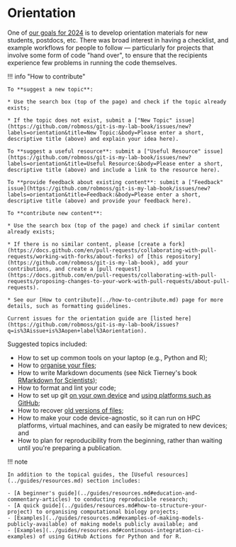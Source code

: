 # Orientation

One of [our goals for 2024](../community/meetings/2024-02-19.md#orientation-materials) is to develop orientation materials for new students, postdocs, etc.
There was broad interest in having a checklist, and example workflows for people to follow — particularly for projects that involve some form of code "hand over", to ensure that the recipients experience few problems in running the code themselves.

!!! info "How to contribute"

    To **suggest a new topic**:

    * Use the search box (top of the page) and check if the topic already exists;

    * If the topic does not exist, submit a ["New Topic" issue](https://github.com/robmoss/git-is-my-lab-book/issues/new?labels=orientation&title=New Topic:&body=Please enter a short, descriptive title (above) and explain your idea here).

    To **suggest a useful resource**: submit a ["Useful Resource" issue](https://github.com/robmoss/git-is-my-lab-book/issues/new?labels=orientation&title=Useful Resource:&body=Please enter a short, descriptive title (above) and include a link to the resource here).

    To **provide feedback about existing content**: submit a ["Feedback" issue](https://github.com/robmoss/git-is-my-lab-book/issues/new?labels=orientation&title=Feedback:&body=Please enter a short, descriptive title (above) and provide your feedback here).

    To **contribute new content**:

    * Use the search box (top of the page) and check if similar content already exists;

    * If there is no similar content, please [create a fork](https://docs.github.com/en/pull-requests/collaborating-with-pull-requests/working-with-forks/about-forks) of [this repository](https://github.com/robmoss/git-is-my-lab-book), add your contributions, and create a [pull request](https://docs.github.com/en/pull-requests/collaborating-with-pull-requests/proposing-changes-to-your-work-with-pull-requests/about-pull-requests).

    * See our [How to contribute](../how-to-contribute.md) page for more details, such as formatting guidelines.

    Current issues for the orientation guide are [listed here](https://github.com/robmoss/git-is-my-lab-book/issues?q=is%3Aissue+is%3Aopen+label%3Aorientation).

Suggested topics included:

- How to set up common tools on your laptop (e.g., Python and R);
- How to [organise your files](../guides/using-git/how-to-structure-a-repository.md);
- How to write Markdown documents (see Nick Tierney's book [RMarkdown for Scientists](https://rmd4sci.njtierney.com/));
- How to format and lint your code;
- How to set up git [on your own device](../guides/using-git/README.md) and [using platforms such as GitHub](../guides/collaborating/README.md);
- How to recover [old versions of files](../guides/using-git/inspecting-your-history.md);
- How to make your code device-agnostic, so it can run on HPC platforms, virtual machines, and can easily be migrated to new devices; and
- How to plan for reproducibility from the beginning, rather than waiting until you're preparing a publication.

!!! note

    In addition to the topical guides, the [Useful resources](../guides/resources.md) section includes:

    - [A beginner's guide](../guides/resources.md#education-and-commentary-articles) to conducting reproducible research;
    - [A quick guide](../guides/resources.md#how-to-structure-your-project) to organising computational biology projects;
    - [Examples](../guides/resources.md#examples-of-making-models-publicly-available) of making models publicly available; and
    - [Examples](../guides/resources.md#continuous-integration-ci-examples) of using GitHub Actions for Python and for R.
